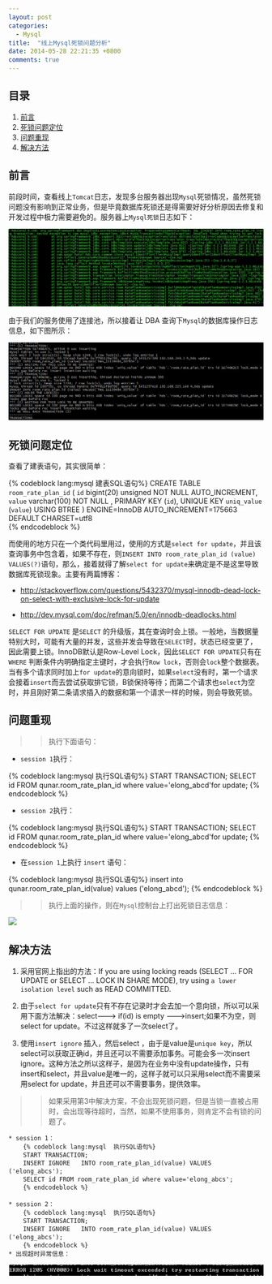 ```yaml
---
layout: post
categories: 
  - Mysql
title:  "线上Mysql死锁问题分析"
date: 2014-05-28 22:21:35 +0800
comments: true
---
```


## 目录

1. [前言](#Intro)
1. [死锁问题定位](#Problem)
1. [问题重现](#Reproduce)
1. [解决方法](#Solution)

## <a id="Intro">前言</a>

前段时间，查看线上`Tomcat`日志，发现多台服务器出现`Mysql`死锁情况，虽然死锁问题没有影响到正常业务，但是毕竟数据库死锁还是得需要好好分析原因去修复和开发过程中极力需要避免的。服务器上`Mysql死锁`日志如下：


<!--more-->


<img src="/images/2014/05/deadlock-log.png" />

由于我们的服务使用了连接池，所以接着让 DBA 查询下`Mysql`的数据库操作日志信息，如下图所示：

<img src="/images/2014/05/mysql-log.png" />

## <a id="Problem">死锁问题定位</a>

查看了建表语句，其实很简单：

{% codeblock lang:mysql  建表SQL语句%}
CREATE TABLE `room_rate_plan_id` (
  `id` bigint(20) unsigned NOT NULL AUTO_INCREMENT, 
  `value` varchar(100) NOT NULL ,
  PRIMARY KEY (`id`),
  UNIQUE KEY `uniq_value` (`value`) USING BTREE
) ENGINE=InnoDB AUTO_INCREMENT=175663 DEFAULT CHARSET=utf8  
{% endcodeblock %}

而使用的地方只在一个类代码里用过，使用的方式是`select for update`，并且该查询事务中包含着，如果不存在，则`INSERT INTO room_rate_plan_id (value) VALUES(?)`语句，那么，接着就得了解`select for update`来确定是不是这里导致数据库死锁现象。主要有两篇博客：

* <http://stackoverflow.com/questions/5432370/mysql-innodb-dead-lock-on-select-with-exclusive-lock-for-update>

* <http://dev.mysql.com/doc/refman/5.0/en/innodb-deadlocks.html>

`SELECT FOR UPDATE` 是`SELECT` 的升级版，其在查询时会上锁。一般地，当数据量特别大时，可能有大量的并发，这些并发会导致在`SELECT`时，状态已经变更了，因此需要上锁。InnoDB默认是Row-Level Lock，因此`SELECT FOR UPDATE`只有在`WHERE` 判断条件内明确指定主键时，才会执行`Row lock`，否则会`lock`整个数据表。当有多个请求同时加上`for update`的意向锁时，如果`select`没有时，第一个请求会接着`insert`而去尝试获取排它锁，B锁保持等待；而第二个请求也`select`为空时，并且刚好第二条请求插入的数据和第一个请求一样的时候，则会导致死锁。

## <a id="Reproduce">问题重现</a>

>> 执行下面语句：

* `session 1`执行：

{% codeblock lang:mysql  执行SQL语句%}
START TRANSACTION;
SELECT id FROM qunar.room_rate_plan_id where value='elong_abcd'for update;
{% endcodeblock %}

* `session 2`执行：

{% codeblock lang:mysql  执行SQL语句%}
START TRANSACTION;
SELECT id FROM qunar.room_rate_plan_id where value='elong_abcd'for update;
{% endcodeblock %}

* 在`session 1`上执行 `insert` 语句：

{% codeblock lang:mysql  执行SQL语句%}
insert into qunar.room_rate_plan_id(value) values ('elong_abcd');
{% endcodeblock %}

>> 执行上面的操作，则在`Mysql`控制台上打出死锁日志信息：

<img src="/assets/img/2014/5/28/mysql-dead.png" />

## <a id="Solution">解决方法</a>

1. 采用官网上指出的方法：If you are using locking reads (SELECT ... FOR UPDATE or SELECT ... LOCK IN SHARE MODE), try using `a lower isolation level` such as READ COMMITTED.

2.  由于`select for update`只有不存在记录时才会去加一个意向锁，所以可以采用下面方法解决：select---> if(id) is empty --->insert;如果不为空，则select for update。不过这样就多了一次select了。

3. 使用`insert ignore` 插入，然后select ，由于是value是`unique key`，所以select可以获取正确id，并且还可以不需要添加事务。可能会多一次insert ignore。这种方法之所以这样子，是因为在业务中没有update操作，只有insert和select，并且value是唯一的，这样子就可以只采用select而不需要采用select for update，并且还可以不需要事务，提供效率。

>> 如果采用第3中解决方案，不会出现死锁问题，但是当锁一直被占用时，会出现等待超时，当然，如果不使用事务，则肯定不会有锁的问题了。

	* session 1：
        {% codeblock lang:mysql  执行SQL语句%}
		START TRANSACTION;
		INSERT IGNORE 	INTO room_rate_plan_id(value) VALUES ('elong_abcs');
		SELECT id FROM room_rate_plan_id where value='elong_abcs';
		{% endcodeblock %}

	* session 2：
        {% codeblock lang:mysql  执行SQL语句%}
		START TRANSACTION;
		INSERT IGNORE 	INTO room_rate_plan_id(value) VALUES ('elong_abcs');
		{% endcodeblock %}
	* 出现超时异常信息：

<img src="/images/2014/05/timeout.png" />
